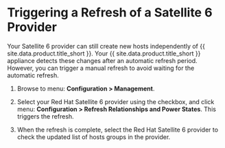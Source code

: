 # Triggering a Refresh of a Satellite 6 Provider

Your Satellite 6 provider can still create new hosts independently of
{{ site.data.product.title_short }}. Your {{ site.data.product.title_short }} appliance detects these changes
after an automatic refresh period. However, you can trigger a manual
refresh to avoid waiting for the automatic refresh.

1.  Browse to menu: **Configuration > Management**.

2.  Select your Red Hat Satellite 6 provider using the checkbox, and
    click menu: **Configuration > Refresh Relationships and Power States**.
    This triggers the refresh.

3.  When the refresh is complete, select the Red Hat Satellite 6
    provider to check the updated list of hosts groups in the provider.
